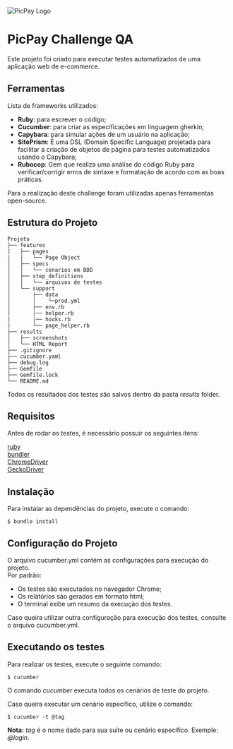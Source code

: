 ![PicPay Logo](logo.png)
# PicPay Challenge QA #

Este projeto foi criado para executar testes automatizados de uma aplicação web de e-commerce.

## Ferramentas

Lista de frameworks utilizados:
- **Ruby**: para escrever o código;
- **Cucumber**: para criar as especificações em linguagem gherkin; 
- **Capybara**: para simular ações de um usuário na aplicação; 
- **SitePrism**: É uma DSL (Domain Specific Language) projetada para facilitar a criação de objetos de página para testes automatizados usando o Capybara;
- **Rubocop**: Gem que realiza uma análise do código Ruby para verificar/corrigir erros de sintaxe e formatação de acordo com as boas práticas.


Para a realização deste challenge foram utilizadas apenas ferramentas open-source.

## Estrutura do Projeto

```
Projeto
├── features
|   ├── pages
|   |   └── Page Object
│   ├── specs
│   │   └── cenarios em BDD
│   ├── step_definitions
│   │   └── arquivos de testes
│   └── support
│       ├── data
│       │    └─prod.yml
│       ├── env.rb
│       |── helper.rb
|       |── hooks.rb
|       └── page_helper.rb
├── results
│   ├── screenshots
│   └── HTML Report    
├── .gitignore
├── cucumber.yaml
├── debug.log
├── Gemfile
├── Gemfile.lock
└── README.md
```
Todos os resultados dos testes são salvos dentro da pasta *results* folder.   

## Requisitos

Antes de rodar os testes, é necessário possuir os seguintes ítens:

[ruby](https://www.ruby-lang.org/en/downloads/)  
[bundler](https://bundler.io/)  
[ChromeDriver](https://chromedriver.chromium.org/downloads)  
[GeckoDriver](https://github.com/mozilla/geckodriver/releases)

## Instalação 

Para instalar as dependências do projeto, execute o comando: 

```               
$ bundle install                                             
```  

## Configuração do Projeto

O arquivo cucumber.yml contém as configurações para execução do projeto.   
Por padrão:
- Os testes são executados no navegador Chrome;
- Os relatórios são gerados em formato html;
- O terminal exibe um resumo da execução dos testes.

Caso queira utilizar outra configuração para execução dos testes, consulte o arquivo cucumber.yml.


## Executando os testes

Para realizar os testes, execute o seguinte comando:

```
$ cucumber                                           
```
O comando *cucumber* executa todos os cenários de teste do projeto. 

Caso queira executar um cenário específico, utilize o comando:

```
$ cucumber -t @tag                           
```
**Nota:** *tag* é o nome dado para sua suíte ou cenário específico. Exemple: *@login*.
